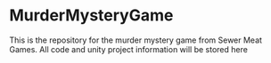 # MurderMysteryGame
This is the repository for the murder mystery game from Sewer Meat Games. All code and unity project information will be stored here
